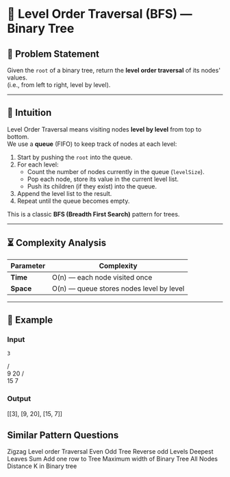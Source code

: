 # 🌿 Level Order Traversal (BFS) — Binary Tree

## 📝 Problem Statement
Given the `root` of a binary tree, return the **level order traversal** of its nodes' values.  
(i.e., from left to right, level by level).

---

## 🧠 Intuition
Level Order Traversal means visiting nodes **level by level** from top to bottom.  
We use a **queue** (FIFO) to keep track of nodes at each level:

1. Start by pushing the `root` into the queue.  
2. For each level:
   - Count the number of nodes currently in the queue (`levelSize`).
   - Pop each node, store its value in the current level list.
   - Push its children (if they exist) into the queue.
3. Append the level list to the result.
4. Repeat until the queue becomes empty.

This is a classic **BFS (Breadth First Search)** pattern for trees.

---

## ⏳ Complexity Analysis

| Parameter              | Complexity                 |
|-------------------------|----------------------------|
| **Time**               | O(n) — each node visited once |
| **Space**              | O(n) — queue stores nodes level by level |

---

## 🧪 Example

### Input
    3
   / \
  9  20
     /  \
    15   7

 ### Output
 [[3], [9, 20], [15, 7]]

## Similar Pattern Questions 
Zigzag Level order Traversal
Even Odd Tree
Reverse odd Levels
Deepest Leaves Sum
Add one row to Tree
Maximum width of Binary Tree
All Nodes Distance K in Binary tree